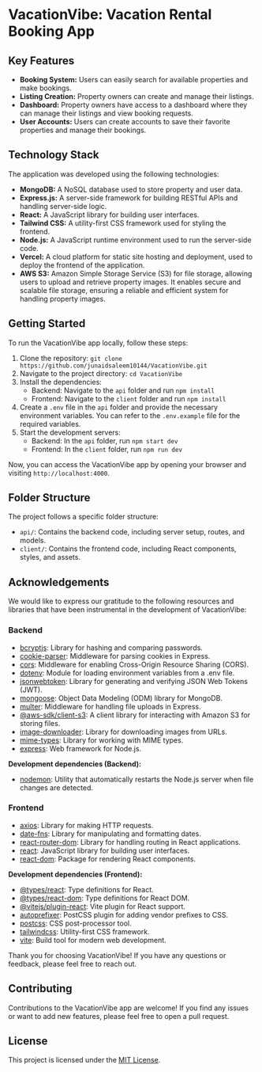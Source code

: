# VacationVibe: Vacation Rental Booking App

## Key Features

- **Booking System:** Users can easily search for available properties and make bookings.
- **Listing Creation:** Property owners can create and manage their listings.
- **Dashboard:** Property owners have access to a dashboard where they can manage their listings and view booking requests.
- **User Accounts:** Users can create accounts to save their favorite properties and manage their bookings.

## Technology Stack

The application was developed using the following technologies:

- **MongoDB:** A NoSQL database used to store property and user data.
- **Express.js:** A server-side framework for building RESTful APIs and handling server-side logic.
- **React:** A JavaScript library for building user interfaces.
- **Tailwind CSS:** A utility-first CSS framework used for styling the frontend.
- **Node.js:** A JavaScript runtime environment used to run the server-side code.
- **Vercel:** A cloud platform for static site hosting and deployment, used to deploy the frontend of the application.
- **AWS S3:** Amazon Simple Storage Service (S3) for file storage, allowing users to upload and retrieve property images. It enables secure and scalable file storage, ensuring a reliable and efficient system for handling property images.

## Getting Started

To run the VacationVibe app locally, follow these steps:

1. Clone the repository: `git clone https://github.com/junaidsaleem10144/VacationVibe.git`
2. Navigate to the project directory: `cd VacationVibe`
3. Install the dependencies:
   - Backend: Navigate to the `api` folder and run `npm install`
   - Frontend: Navigate to the `client` folder and run `npm install`
4. Create a `.env` file in the `api` folder and provide the necessary environment variables. You can refer to the `.env.example` file for the required variables.
5. Start the development servers:
   - Backend: In the `api` folder, run `npm start dev`
   - Frontend: In the `client` folder, run `npm run dev`

Now, you can access the VacationVibe app by opening your browser and visiting `http://localhost:4000`.

## Folder Structure

The project follows a specific folder structure:

- `api/`: Contains the backend code, including server setup, routes, and models.
- `client/`: Contains the frontend code, including React components, styles, and assets.

## Acknowledgements

We would like to express our gratitude to the following resources and libraries that have been instrumental in the development of VacationVibe:

### Backend

- [bcryptjs](https://www.npmjs.com/package/bcryptjs): Library for hashing and comparing passwords.
- [cookie-parser](https://www.npmjs.com/package/cookie-parser): Middleware for parsing cookies in Express.
- [cors](https://www.npmjs.com/package/cors): Middleware for enabling Cross-Origin Resource Sharing (CORS).
- [dotenv](https://www.npmjs.com/package/dotenv): Module for loading environment variables from a .env file.
- [jsonwebtoken](https://www.npmjs.com/package/jsonwebtoken): Library for generating and verifying JSON Web Tokens (JWT).
- [mongoose](https://mongoosejs.com/): Object Data Modeling (ODM) library for MongoDB.
- [multer](https://www.npmjs.com/package/multer): Middleware for handling file uploads in Express.
- [@aws-sdk/client-s3](https://aws.amazon.com/sdk-for-javascript/): A client library for interacting with Amazon S3 for storing files.
- [image-downloader](https://www.npmjs.com/package/image-downloader): Library for downloading images from URLs.
- [mime-types](https://www.npmjs.com/package/mime-types): Library for working with MIME types.
- [express](https://expressjs.com/): Web framework for Node.js.

**Development dependencies (Backend):**

- [nodemon](https://nodemon.io/): Utility that automatically restarts the Node.js server when file changes are detected.

### Frontend

- [axios](https://axios-http.com/): Library for making HTTP requests.
- [date-fns](https://date-fns.org/): Library for manipulating and formatting dates.
- [react-router-dom](https://reactrouter.com/): Library for handling routing in React applications.
- [react](https://reactjs.org/): JavaScript library for building user interfaces.
- [react-dom](https://reactjs.org/docs/react-dom.html): Package for rendering React components.

**Development dependencies (Frontend):**

- [@types/react](https://www.npmjs.com/package/@types/react): Type definitions for React.
- [@types/react-dom](https://www.npmjs.com/package/@types/react-dom): Type definitions for React DOM.
- [@vitejs/plugin-react](https://www.npmjs.com/package/@vitejs/plugin-react): Vite plugin for React support.
- [autoprefixer](https://www.npmjs.com/package/autoprefixer): PostCSS plugin for adding vendor prefixes to CSS.
- [postcss](https://www.npmjs.com/package/postcss): CSS post-processor tool.
- [tailwindcss](https://tailwindcss.com/): Utility-first CSS framework.
- [vite](https://vitejs.dev/): Build tool for modern web development.

Thank you for choosing VacationVibe! If you have any questions or feedback, please feel free to reach out.

## Contributing

Contributions to the VacationVibe app are welcome! If you find any issues or want to add new features, please feel free to open a pull request.

## License

This project is licensed under the [MIT License](LICENSE).
